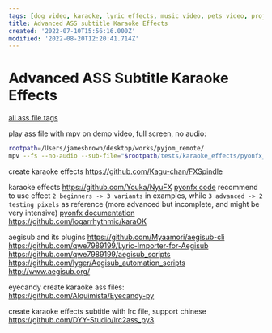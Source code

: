 ```yaml
---
tags: [dog video, karaoke, lyric effects, music video, pets video, project, pyjom, subtitle, video effects, video generator, video with bgm]
title: Advanced ASS subtitle Karaoke Effects
created: '2022-07-10T15:56:16.000Z'
modified: '2022-08-20T12:20:41.714Z'
---
```


# Advanced ASS Subtitle Karaoke Effects

[all ass file tags](https://web.archive.org/web/20200722050630/http://docs.aegisub.org/3.2/ASS_Tags/)

play ass file with mpv on demo video, full screen, no audio:
```bash
rootpath=/Users/jamesbrown/desktop/works/pyjom_remote/
mpv --fs --no-audio --sub-file="$rootpath/tests/karaoke_effects/pyonfx_test/examples/2 - Beginner/Output.ass" "$rootpath/samples/video/karaoke_effects_source.mp4"
```

create karaoke effects
https://github.com/Kagu-chan/FXSpindle

karaoke effects
https://github.com/Youka/NyuFX
[pyonfx code](https://github.com/CoffeeStraw/PyonFX)
recommend to use effect `2 beginners -> 3 variants` in examples, while `3 advanced -> 2 testing pixels` as reference (more advanced but incomplete, and might be very intensive)
[pyonfx documentation](https://pyonfx.readthedocs.io/en/latest/quick%20start.html#starting-out)
https://github.com/logarrhythmic/karaOK

aegisub and its plugins
https://github.com/Myaamori/aegisub-cli
https://github.com/qwe7989199/Lyric-Importer-for-Aegisub
https://github.com/qwe7989199/aegisub_scripts
https://github.com/lyger/Aegisub_automation_scripts
http://www.aegisub.org/

eyecandy create karaoke ass files:
https://github.com/Alquimista/Eyecandy-py

create karaoke effects subtitle with lrc file, support chinese
https://github.com/DYY-Studio/lrc2ass_py3
